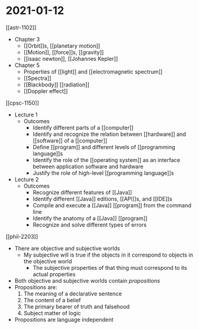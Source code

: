 # 2021-01-12

[[astr-1102]]

- Chapter 3
  - [[Orbit]]s, [[planetary motion]]
  - [[Motion]], [[force]]s, [[gravity]]
  - [[isaac newton]], [[Johannes Kepler]]
- Chapter 5
  - Properties of [[light]] and [[electromagnetic spectrum]]
  - [[Spectra]]
  - [[Blackbody]] [[radiation]]
  - [[Doppler effect]]

[[cpsc-1150]]

- Lecture 1
  - Outcomes
    - Identify different parts of a [[computer]]
    - Identify and recognize the relation between [[hardware]] and [[software]] of a [[computer]]
    - Define [[program]] and different levels of [[programming language]]s
    - Identify the role of the [[operating system]] as an interface between application software and hardware
    - Justify the role of high-level [[programming language]]s
- Lecture 2
  - Outcomes
    - Recognize different features of [[Java]]
    - Identify different [[Java]] editions, [[API]]s, and [[IDE]]s
    - Compile and execute a [[Java]] [[program]] from the command line
    - Identify the anatomy of a [[Java]] [[program]]
    - Recognize and solve different types of errors

[[phil-2203]]

- There are objective and subjective worlds
  - My subjective will is true if the objects in it correspond to objects in the objective world
    - The subjective properties of that thing must correspond to its actual properties
- Both objective and subjective worlds contain *propositions*
- Propositions are:
   1. The meaning of a declarative sentence
   2. The content of a belief
   3. The primary bearer of truth and falsehood
   4. Subject matter of logic
- Propositions are language independent

